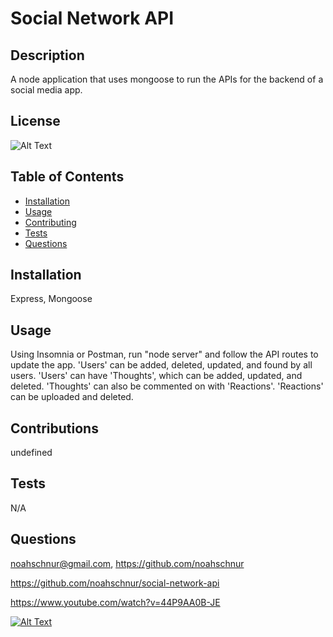 # Social Network API

## Description

A node application that uses mongoose to run the APIs for the backend of a social media app.

## License

![Alt Text](https://img.shields.io/badge/License-ISC-Green)

## Table of Contents
- [Installation](#installation)
- [Usage](#usage)
- [Contributing](#contributing)
- [Tests](#tests)
- [Questions](#questions)

## Installation

Express, Mongoose

## Usage

Using Insomnia or Postman, run "node server" and follow the API routes to update the app. 'Users' can be added, deleted, updated, and found by all users. 'Users' can have 'Thoughts', which can be added, updated, and deleted. 'Thoughts' can also be commented on with 'Reactions'. 'Reactions' can be uploaded and deleted.

## Contributions

undefined

## Tests

N/A

## Questions

noahschnur@gmail.com, https://github.com/noahschnur

https://github.com/noahschnur/social-network-api

https://www.youtube.com/watch?v=44P9AA0B-JE

[![Alt Text](https://img.youtube.com/vi/44P9AA0B-JE/0.jpg)](https://www.youtube.com/watch?v=44P9AA0B-JE)
